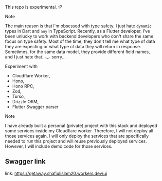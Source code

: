 This repo is experimental. :P 
> [!NOTE]
> The main reason is that I'm obsessed with type safety. I just hate `dynamic` types in Dart and `any` in TypeScript. Recently, as a Flutter developer, I've been unlucky to work with backend developers who don't share the same focus on type safety. Most of the time, they don't tell me what type of data they are expecting or what type of data they will return in response. Sometimes, for the same data model, they provide different field names, and I just hate that. -_- sorry...


Experiment with 
- Cloudflare Worker, 
- Hono,
- Hono RPC,
- Zod,
- Turso,
- Drizzle ORM,
- Flutter Swagger parser


> [!NOTE]
> I have already built a personal (private) project with this stack and deployed some services inside my Cloudflare worker. Therefore, I will not deploy all those services again. I will only deploy the services that are specifically needed to run this project and will reuse previously deployed services. However, I will include demo code for those services.

## Swagger link
link: https://getaway.shafiulislam20.workers.dev/ui


